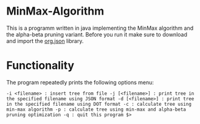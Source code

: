 # MinMax-Algorithm

This is a programm written in java implementing the MinMax algorithm and the alpha-beta pruning variant. 
Before you run it make sure to download and import the [org.json](https://repo1.maven.org/maven2/org/json/json/20230227/json-20230227.jar) library.

# Functionality

The program repeatedly prints the following options menu: 

``-i <filename> : insert tree from file
-j [<filename>] : print tree in the specified filename using JSON format
-d [<filename>] : print tree in the specified filename using DOT format
-c : calculate tree using min-max algorithm
-p : calculate tree using min-max and alpha-beta pruning optimization
-q : quit this program
$>
``
